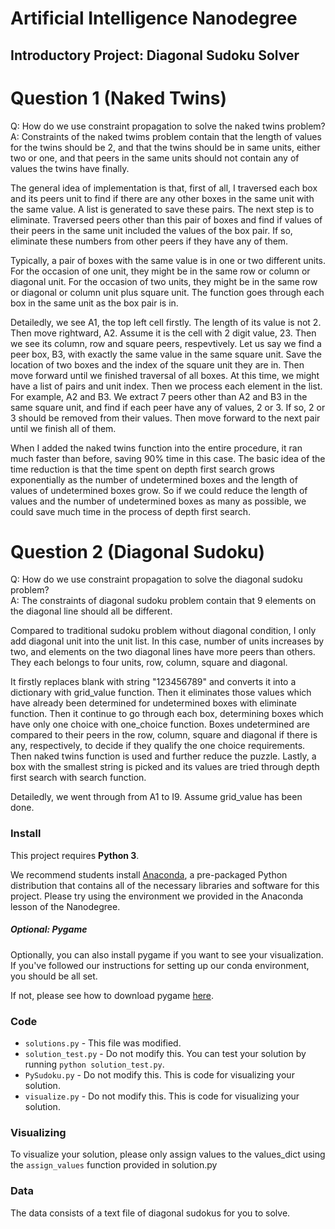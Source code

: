 # Artificial Intelligence Nanodegree
## Introductory Project: Diagonal Sudoku Solver

# Question 1 (Naked Twins)
Q: How do we use constraint propagation to solve the naked twins problem?  
A: 
Constraints of the naked twims problem contain that the length of values for the twins should be 2, and that the twins should be in same units, either two or one, and that peers in the same units should not contain any of values the twins have finally. 

The general idea of implementation is that, first of all, I traversed each box and its peers unit to find if there are any other boxes in the same unit with the same value. A list is generated to save these pairs. The next step is to eliminate. Traversed peers other than this pair of boxes and find if values of their peers in the same unit included the values of the box pair. If so, eliminate these numbers from other peers if they have any of them. 

Typically, a pair of boxes with the same value is in one or two different units. For the occasion of one unit, they might be in the same row or column or diagonal unit. For the occasion of two units, they might be in the same row or diagonal or column unit plus square unit. The function goes through each box in the same unit as the box pair is in. 

Detailedly, we see A1, the top left cell firstly. The length of its value is not 2. Then move rightward, A2. Assume it is the cell with 2 digit value, 23. Then we see its column, row and square peers, respevtively. Let us say we find a peer box, B3, with exactly the same value in the same square unit. Save the location of two boxes and the index of the square unit they are in. Then move forward until we finished traversal of all boxes. At this time, we might have a list of pairs and unit index. Then we process each element in the list. For example, A2 and B3. We extract 7 peers other than A2 and B3 in the same square unit, and find if each peer have any of values, 2 or 3. If so, 2 or 3 should be removed from their values. Then move forward to the next pair until we finish all of them. 

When I added the naked twins function into the entire procedure, it ran much faster than before, saving 90% time in this case. The basic idea of the time reduction is that the time spent on depth first search grows exponentially as the number of undetermined boxes  and the length of values of undetermined boxes grow. So if we could reduce the length of values and the number of undetermined boxes as many as possible, we could save much time in the process of depth first search. 

# Question 2 (Diagonal Sudoku)
Q: How do we use constraint propagation to solve the diagonal sudoku problem?  
A: 
The constraints of diagonal sudoku problem contain that 9 elements on the diagonal line should all be different. 

Compared to traditional sudoku problem without diagonal condition, I only add diagonal unit into the unit list. In this case, number of units increases by two, and elements on the two diagonal lines have more peers than others. They each belongs to four units, row, column, square and diagonal. 

It firstly replaces blank with string "123456789" and converts it into a dictionary with grid_value function. Then it eliminates those values which have already been determined for undetermined boxes with eliminate function. Then it continue to go through each box, determining boxes which have only one choice with one_choice function. Boxes undetermined are compared to their peers in the row, column, square and diagonal if there is any, respectively, to decide if they qualify the one choice requirements. Then naked twins function is used and further reduce the puzzle. Lastly, a box with the smallest string is picked and its values are tried through depth first search with search function. 

Detailedly, we went through from A1 to I9. Assume grid_value has been done. 


### Install

This project requires **Python 3**.

We recommend students install [Anaconda](https://www.continuum.io/downloads), a pre-packaged Python distribution that contains all of the necessary libraries and software for this project. 
Please try using the environment we provided in the Anaconda lesson of the Nanodegree.

##### Optional: Pygame

Optionally, you can also install pygame if you want to see your visualization. If you've followed our instructions for setting up our conda environment, you should be all set.

If not, please see how to download pygame [here](http://www.pygame.org/download.shtml).

### Code

* `solutions.py` - This file was modified. 
* `solution_test.py` - Do not modify this. You can test your solution by running `python solution_test.py`.
* `PySudoku.py` - Do not modify this. This is code for visualizing your solution.
* `visualize.py` - Do not modify this. This is code for visualizing your solution.

### Visualizing

To visualize your solution, please only assign values to the values_dict using the ```assign_values``` function provided in solution.py

### Data

The data consists of a text file of diagonal sudokus for you to solve.
